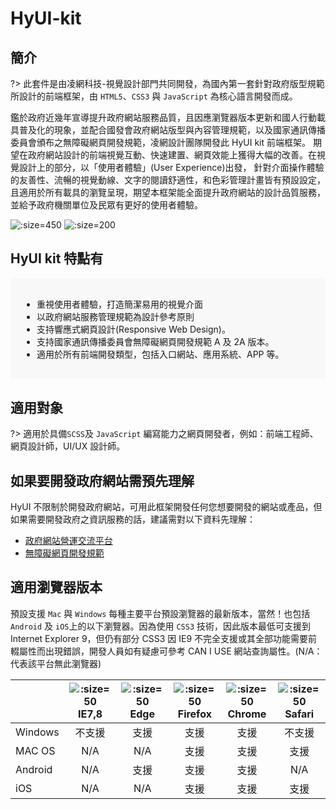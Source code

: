 # HyUI-kit

## 簡介

?> 此套件是由凌網科技-視覺設計部門共同開發，為國內第一套針對政府版型規範所設計的前端框架，由 `HTML5`、`CSS3` 與 `JavaScript` 為核心語言開發而成。

鑑於政府近幾年宣導提升政府網站服務品質，且因應瀏覽器版本更新和國人行動載具普及化的現象，並配合國發會政府網站版型與內容管理規範 ​，以及國家通訊傳播委員會頒布之無障礙網頁開發規範，凌網設計團隊開發此 HyUI kit 前端框架。 期望在政府網站設計的前端視覺互動、快速建置、網頁效能上獲得大幅的改善。在視覺設計上的部分，以「使用者體驗」(User Experience)出發， 針對介面操作體驗的友善性、流暢的視覺動線、​ 文字的閱讀舒適性，和色彩管理計畫皆有預設設定，且適用於所有載具的瀏覽呈現，期望本框架能全面提升政府網站的設計品質服務，並給予政府機關單位及民眾有更好的使用者體驗。

![](https://imgur.com/KTCYqAM.png ':size=450')
![](https://imgur.com/CvvFQGt.png ':size=200')

## HyUI kit 特點有

<ul class="block-style">
<li>重視使用者體驗，打造簡潔易用的視覺介面</li>
<li>以政府網站服務管理規範為設計參考原則</li>
<li>支持響應式網頁設計(Responsive Web Design)。</li>
<li>支持國家通訊傳播委員會無障礙網頁開發規範 A 及 2A 版本。</li>
<li>適用於所有前端開發類型，包括入口網站、應用系統、APP 等。</li>
</ul>

## 適用對象

?> 適用於具備`SCSS`及 `JavaScript` 編寫能力之網頁開發者，例如：前端工程師、網頁設計師，UI/UX 設計師。

## 如果要開發政府網站需預先理解

HyUI 不限制於開發政府網站，可用此框架開發任何您想要開發的網站或產品，但如果需要開發政府之資訊服務的話，建議需對以下資料先理解：

- [政府網站營運交流平台](https://www.webguide.nat.gov.tw/default.aspx)
- [無障礙網頁開發規範](https://accessibility.ncc.gov.tw/Accessible/Category/7/1)

## 適用瀏覽器版本

預設支援 `Mac` 與 `Windows` 每種主要平台預設瀏覽器的最新版本，當然！也包括`Android` 及 `iOS`上的以下瀏覽器。因為使用 `CSS3` 技術，因此版本最低可支援到 Internet Explorer 9，但仍有部分 CSS3 因 IE9 不完全支援或其全部功能需要前輟屬性而出現錯誤，開發人員如有疑慮可參考 CAN I USE 網站查詢屬性。(N/A：代表該平台無此瀏覽器)

|         | ![](https://imgur.com/iqebRkp.png ':size=50')<br>IE7,8 | ![](https://imgur.com/roquu2G.jpg ':size=50')<br>Edge | ![](https://imgur.com/xSzB4vI.png ':size=50')<br>Firefox | ![](https://imgur.com/0zGDNUH.jpg ':size=50')<br>Chrome | ![](https://imgur.com/kzHcjAt.png ':size=50')<br>Safari |
| ------- | :----------------------------------------------------: | :---------------------------------------------------: | :------------------------------------------------------: | :-----------------------------------------------------: | :-----------------------------------------------------: |
| Windows |                         不支援                         |                         支援                          |                           支援                           |                          支援                           |                         不支援                          |
| MAC OS  |                          N/A                           |                          N/A                          |                           支援                           |                          支援                           |                          支援                           |
| Android |                          N/A                           |                         支援                          |                           支援                           |                          支援                           |                           N/A                           |
| iOS     |                          N/A                           |                          N/A                          |                           支援                           |                          支援                           |                          支援                           |

<style>
.ui-infobar{
max-width:95%;
}
.block-style{
  padding:2.2em 3em !important;
  background:#f8f8f8;
}
.markdown-body{
max-width:95%;
}
</style>

